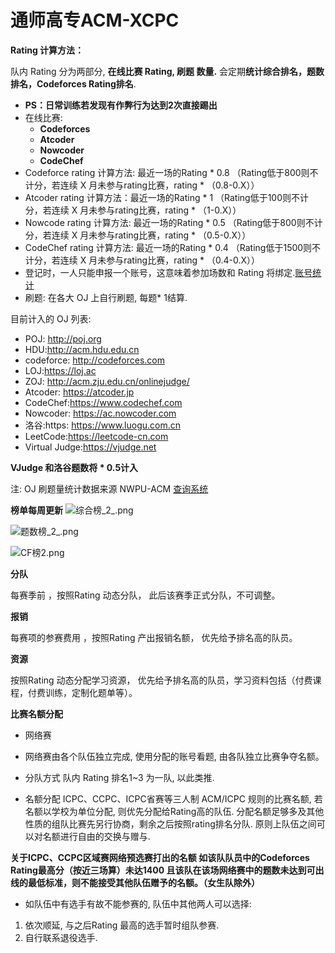 # 通师高专ACM-XCPC

**Rating 计算方法：**

队内 Rating 分为两部分, **在线比赛 Rating, 刷题 数量.** 会定期**统计综合排名，题数排名，Codeforces Rating排名**.

 - **PS：日常训练若发现有作弊行为达到2次直接踢出**
 - 在线比赛:
    - **Codeforces** 
    - **Atcoder**
    - **Nowcoder**
    - **CodeChef**
 - Codeforce rating 计算方法: 最近一场的Rating * 0.8 （Rating低于800则不计分，若连续 X 月未参与rating比赛，rating * （0.8-0.X））
 - Atcoder rating 计算方法：最近一场的Rating * 1 （Rating低于100则不计分，若连续 X 月未参与rating比赛，rating * （1-0.X））
 - Nowcode rating 计算方法: 最近一场的Rating * 0.5 （Rating低于800则不计分，若连续 X 月未参与rating比赛，rating * （0.5-0.X））
 - CodeChef rating 计算方法: 最近一场的Rating * 0.4 （Rating低于1500则不计分，若连续 X 月未参与rating比赛，rating * （0.4-0.X））
 - 登记时，一人只能申报一个账号，这意味着参加场数和 Rating 将绑定.[账号统计](https://docs.qq.com/sheet/DYVRwTFhzYWtwZXNX?groupUin=2c50vMuLDKF6Uxpa3LKXwg%3D%3D&tdsourcetag=s_macqq_aiomsg&tab=BB08J2)
 - 刷题: 在各大 OJ 上自行刷题, 每题* 1结算.

  目前计入的 OJ 列表:

 - POJ: http://poj.org
 - HDU:http://acm.hdu.edu.cn 
 - codeforce: http://codeforces.com 
 - LOJ:https://loj.ac 
 - ZOJ: http://acm.zju.edu.cn/onlinejudge/
 - Atcoder: https://atcoder.jp 
 - CodeChef:https://www.codechef.com 
 - Nowcoder: https://ac.nowcoder.com
 - 洛谷:https: https://www.luogu.com.cn
 - LeetCode:https://leetcode-cn.com
 - Virtual Judge:https://vjudge.net


**VJudge 和洛谷题数将 * 0.5计入**

注: OJ 刷题量统计数据来源 NWPU-ACM [查询系统](https://ojhunt.com/statistics)

**榜单每周更新**
![综合榜_2_.png](https://i.loli.net/2021/07/25/DCexW9c8sNZ6PuB.png)

![题数榜_2_.png](https://i.loli.net/2021/07/25/wt9pHEScjVh7Qgb.png)

![CF榜2.png](https://i.loli.net/2021/07/25/9Q7wnbMCJGWDYVE.png)

 **分队**
 
每赛季前 ，按照Rating 动态分队， 此后该赛季正式分队，不可调整。

**报销**
 
每赛项的参赛费用 ，按照Rating 产出报销名额， 优先给予排名高的队员。


**资源**
 
按照Rating 动态分配学习资源， 优先给予排名高的队员，学习资料包括（付费课程，付费训练，定制化题单等）。

**比赛名额分配**

 -  网络赛

 - 网络赛由各个队伍独立完成, 使用分配的账号看题, 由各队独立比赛争夺名额。

 - 分队方式
队内 Rating 排名1~3 为一队, 以此类推.

- 名额分配
ICPC、CCPC、ICPC省赛等三人制 ACM/ICPC 规则的比赛名额, 若名额以学校为单位分配, 则优先分配给Rating高的队伍.
分配名额足够多及其他性质的组队比赛先另行协商，剩余之后按照rating排名分队.
原则上队伍之间可以对名额进行自由的交换与赠与.

**关于ICPC、CCPC区域赛网络预选赛打出的名额 如该队队员中的Codeforces Rating最高分（按近三场算）未达1400 且该队在该场网络赛中的题数未达到可出线的最低标准，则不能接受其他队伍赠予的名额。（女生队除外）**

- 如队伍中有选手有故不能参赛的, 队伍中其他两人可以选择:
1. 依次顺延, 与之后Rating 最高的选手暂时组队参赛.
2. 自行联系退役选手.
